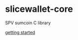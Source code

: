 # slicewallet-core
SPV sumcoin C library

[getting started](https://github.com/breadwallet/breadwallet-core/wiki)
